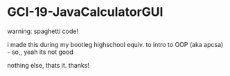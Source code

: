 # GCI-19-JavaCalculatorGUI
warning: spaghetti code!

i made this during my bootleg highschool equiv. to intro to OOP (aka apcsa) - so,, yeah its not good

nothing else, thats it. thanks!
